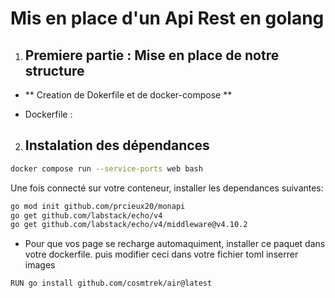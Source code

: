 # Mis en place d'un Api Rest en golang

1. ## Premiere partie : Mise en place de notre structure
- ** Creation de Dokerfile et de docker-compose **

- Dockerfile : 


2. ## Instalation des dépendances

```bash
docker compose run --service-ports web bash 
```
Une fois connecté sur votre conteneur, installer les dependances suivantes: 
```bash
go mod init github.com/prcieux20/monapi
go get github.com/labstack/echo/v4
go get github.com/labstack/echo/v4/middleware@v4.10.2
``` 
- Pour que vos page se recharge automaquiment, installer ce paquet dans votre dockerfile.
puis modifier ceci dans votre fichier toml
inserrer images
```
RUN go install github.com/cosmtrek/air@latest
``` 

